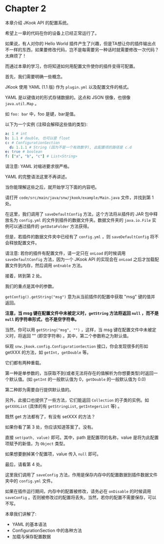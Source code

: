 # Chapter 2

本章介绍 JKook API 的配置系统。

希望上一章的代码在你的设备上已经正常运行了。

如果说，有人对你的 Hello World 插件产生了兴趣，但是TA想让你的插件输出点不一样的东西，如果要修改代码，岂不是每需要另一种话时就需要修改一次代码？太麻烦了！

而通过本章的学习，你将知道如何用配置文件使你的插件变得可配置。

首先，我们需要明确一些概念。

JKook 使用 YAML (1.1 版) 作为 `plugin.yml` 以及配置文件的格式。

YAML 是以键值对的形式存储数据的。这点和 JSON 很像，也很像 `java.util.Map` 。

如 `foo: bar` 中，foo 是键，bar是值。

以下为一个实例 (注释会解释这些值的类型):
```yml
a: 1 # int
b: 1.1 # double, 也可以是 float
c: # ConfigurationSection
  d: 1.1.1 # String (因为不是一个有效数字), 此配置项的路径是 c.d
e: true # boolean
f: ["a", "b", "c"] # List<String>
```
请注意: YAML 对缩进要求很严格。

YAML 的完整语法这里不再讲述。

当你能理解这些之后，就开始学习下面的内容吧。

请打开 `code/src/main/java/snw/jkook/example/Main.java` 文件，并找到第 1 处。

在这里，我们调用了 `saveDefaultConfig` 方法，这个方法将从插件的 JAR 包中释放名为 `config.yml` 的文件到插件的数据文件夹。数据文件夹的 `java.io.File` 实例可以通过插件的 `getDataFolder` 方法获得。

但是，若插件的数据文件夹中已经有了 `config.yml` ，则 `saveDefaultConfig` 将不会释放配置文件。

请注意: 若你的插件有配置文件，请一定只在 `onLoad` 的时候调用 `saveDefaultConfig` 方法，因为一个 JKook API 的实现会在 `onLoad` 之后才加载配置文件到内存，然后调用 `onEnable` 方法。

接着，转到第 2 处。

我们的重点是其中的参数。

`getConfig().getString("msg")` 意为从当前插件的配置中获取 "msg" 键的值并返回。

**注意，当 msg 键在配置文件中未被定义时，`getString` 方法将返回 `null` ，而不是 `null` 的字符串形式，也不是空字符串。**

当然，你可以用 `getString("msg", "")` ，这样，当 msg 键在配置文件中未被定义时，将返回 "" (即空字符串) 。其中，第二个参数称之为默认值。

纵观 `snw.jkook.config.ConfigurationSection` 接口，你会发现很多的形如 getXXX 的方法，如 `getInt`，`getDouble` 等。

它们都有两种重载。

第一种是单参数的，当获取不到(或者无法将存在的值解析为你想要类型)时返回一个默认值。(如 `getInt` 的一般默认值为 0，`getDouble` 的一般默认值为 0.0)

第二种即为需要自行提供默认值的。

另外，此接口也提供了一些方法，它们能返回 `Collection` 的子类的实例。如 `getXXXList` (具体的有 `getStringList`, `getIntegerList` 等) 。

既然 get 方法都有了，有没有 setXXX 的方法？

如果你看了第 3 处，你应该知道答案了。没有。

直接 `set(path, value)` 即可。其中，path 是配置项的名称，value 是将为此配置项赋予的新值，为 `Object` 类型。

如果想要删掉某个配置项，value 传入 `null` 即可。

最后，请看第 4 处。

这里我们调用了 `saveConfig` 方法，作用是保存内存中的配置数据到插件数据文件夹中的 `config.yml` 文件。

如果在插件运行期间，内存中的配置被修改，请务必在 `onDisable` 的时候调用 `saveConfig` 。否则被修改过的配置将丢失。当然，若你的配置不需要保存，可以不写。

本章我们讲解了:

* YAML 的基本语法
* ConfigurationSection 中的各种方法
* 加载与保存配置数据